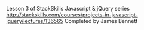 Lesson 3 of StackSkills Javascript & jQuery series
http://stackskills.com/courses/projects-in-javascript-jquery/lectures/136565
Completed by James Bennett
